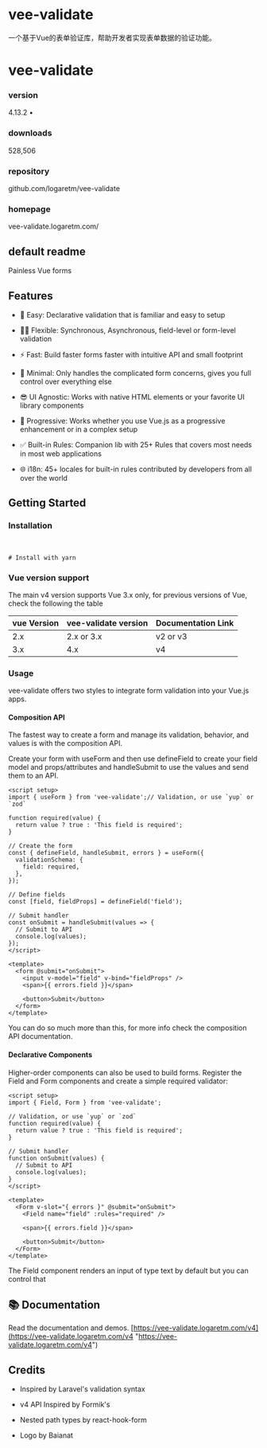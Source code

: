 # vee-validate

‌一个基于Vue的表单验证库，‌帮助开发者实现表单数据的验证功能。‌

# vee-validate

### version

4.13.2 •

### downloads

528,506

### repository

github.com/logaretm/vee-validate

### homepage

vee-validate.logaretm.com/

## default readme

Painless Vue forms

## Features

* 🍞 Easy: Declarative validation that is familiar and easy to setup

* 🧘‍♀️ Flexible: Synchronous, Asynchronous, field-level or form-level validation

* ⚡️ Fast: Build faster forms faster with intuitive API and small footprint

* 🏏 Minimal: Only handles the complicated form concerns, gives you full control over everything else

* 😎 UI Agnostic: Works with native HTML elements or your favorite UI library components

* 🦾 Progressive: Works whether you use Vue.js as a progressive enhancement or in a complex setup

* ✅ Built-in Rules: Companion lib with 25+ Rules that covers most needs in most web applications

* 🌐 i18n: 45+ locales for built-in rules contributed by developers from all over the world

## Getting Started

### Installation

​

```
# Install with yarn
```

### Vue version support

The main v4 version supports Vue 3.x only, for previous versions of Vue, check
the following the table

| vue Version | vee-validate version | Documentation Link |
| ----------- | -------------------- | ------------------ |
| 2.x         | 2.x or 3.x           | v2 or v3           |
| 3.x         | 4.x                  | v4                 |

### Usage

vee-validate offers two styles to integrate form validation into your Vue.js
apps.

#### Composition API

The fastest way to create a form and manage its validation, behavior, and
values is with the composition API.

Create your form with useForm and then use defineField to create your
field model and props/attributes and handleSubmit to use the values and send
them to an API.

```
<script setup>
import { useForm } from 'vee-validate';// Validation, or use `yup` or `zod`

function required(value) {
  return value ? true : 'This field is required';
}

// Create the form
const { defineField, handleSubmit, errors } = useForm({
  validationSchema: {
    field: required,
  },
});

// Define fields
const [field, fieldProps] = defineField('field');

// Submit handler
const onSubmit = handleSubmit(values => {
  // Submit to API
  console.log(values);
});
</script>

<template>
  <form @submit="onSubmit">
    <input v-model="field" v-bind="fieldProps" />
    <span>{{ errors.field }}</span>

    <button>Submit</button>
  </form>
</template>
```

You can do so much more than this, for more info check the composition API
documentation.

#### Declarative Components

Higher-order components can also be used to build forms. Register the Field
and Form components and create a simple required validator:
  

```
<script setup>
import { Field, Form } from 'vee-validate';

// Validation, or use `yup` or `zod`
function required(value) {
  return value ? true : 'This field is required';
}

// Submit handler
function onSubmit(values) {
  // Submit to API
  console.log(values);
}
</script>

<template>
  <Form v-slot="{ errors }" @submit="onSubmit">
    <Field name="field" :rules="required" />

    <span>{{ errors.field }}</span>

    <button>Submit</button>
  </Form>
</template>
```

The Field component renders an input of type text by default but you can
control that

## 📚 Documentation

Read the documentation and demos. [https://vee-validate.logaretm.com/v4](https://vee-validate.logaretm.com/v4 "https://vee-validate.logaretm.com/v4")

## Credits

* Inspired by Laravel's validation syntax

* v4 API Inspired by Formik's

* Nested path types by react-hook-form

* Logo by Baianat

​


